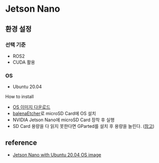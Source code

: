 # Jetson Nano

## 환경 설정
### 선택 기준
- ROS2
- CUDA 활용

### OS
- Ubuntu 20.04

How to install
- [OS 이미지 다운로드](https://ln5.sync.com/dl/403a73c60/bqppm39m-mh4qippt-u5mhyyfi-nnma8c4t)
- [balenaEtcher](https://etcher.balena.io/)로 microSD Card에 OS 설치
- NVIDIA Jetson Nano에 microSD Card 장착 후 실행
- SD Card 용량을 다 읽지 못한다면 GParted를 설치 후 용량을 늘린다. ([참고](https://github.com/Qengineering/Jetson-Nano-Ubuntu-20-image/issues/4))

## reference
- [Jetson Nano with Ubuntu 20.04 OS image](https://github.com/Qengineering/Jetson-Nano-Ubuntu-20-image?tab=readme-ov-file)
